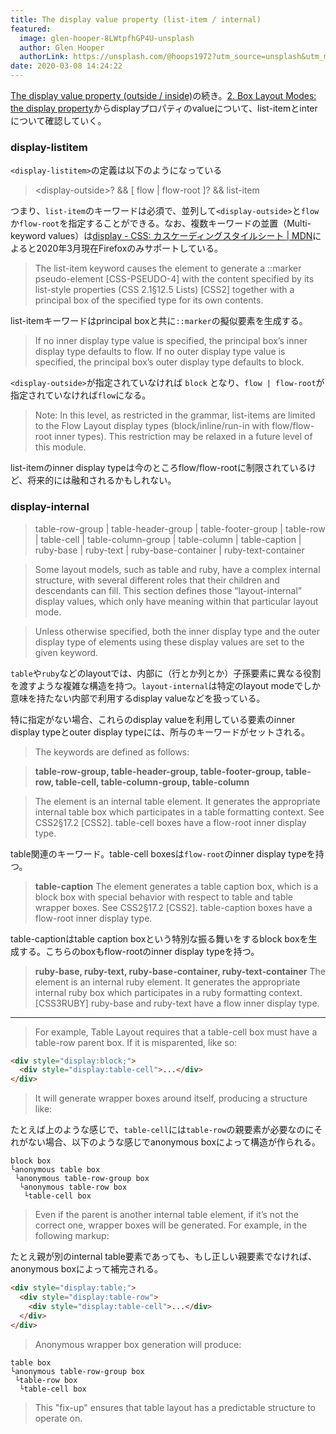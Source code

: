 ```yaml
---
title: The display value property (list-item / internal)
featured:
  image: glen-hooper-8LWtpfhGP4U-unsplash
  author: Glen Hooper
  authorLink: https://unsplash.com/@hoops1972?utm_source=unsplash&utm_medium=referral&utm_content=creditCopyText
date: 2020-03-08 14:24:22
---
```

[The display value property (outside / inside)](https://memolog.org/2020/display-value-property.html)の続き。[2. Box Layout Modes: the display property](https://www.w3.org/TR/css-display-3/#the-display-properties)からdisplayプロパティのvalueについて、list-itemとinterについて確認していく。<!-- more -->

### display-listitem
`<display-listitem>`の定義は以下のようになっている

> &lt;display-outside&gt;? && [ flow | flow-root ]? && list-item

つまり、`list-item`のキーワードは必須で、並列して`<display-outside>`と`flow`か`flow-root`を指定することができる。なお、複数キーワードの並置（Multi-keyword values）は[display - CSS: カスケーディングスタイルシート | MDN](https://developer.mozilla.org/ja/docs/Web/CSS/display)によると2020年3月現在Firefoxのみサポートしている。

> The list-item keyword causes the element to generate a ::marker pseudo-element [CSS-PSEUDO-4] with the content specified by its list-style properties (CSS 2.1§12.5 Lists) [CSS2] together with a principal box of the specified type for its own contents.

list-itemキーワードはprincipal boxと共に`::marker`の擬似要素を生成する。

> If no inner display type value is specified, the principal box’s inner display type defaults to flow. If no outer display type value is specified, the principal box’s outer display type defaults to block.

`<display-outside>`が指定されていなければ `block` となり、`flow | flow-root`が指定されていなければ`flow`になる。

> Note: In this level, as restricted in the grammar, list-items are limited to the Flow Layout display types (block/inline/run-in with flow/flow-root inner types). This restriction may be relaxed in a future level of this module.

list-itemのinner display typeは今のところflow/flow-rootに制限されているけど、将来的には融和されるかもしれない。

### display-internal
> table-row-group | table-header-group | table-footer-group | table-row | table-cell | table-column-group | table-column | table-caption | ruby-base | ruby-text | ruby-base-container | ruby-text-container

> Some layout models, such as table and ruby, have a complex internal structure, with several different roles that their children and descendants can fill. This section defines those “layout-internal” display values, which only have meaning within that particular layout mode.

> Unless otherwise specified, both the inner display type and the outer display type of elements using these display values are set to the given keyword.

`table`や`ruby`などのlayoutでは、内部に（行とか列とか）子孫要素に異なる役割を渡すような複雑な構造を持つ。`layout-internal`は特定のlayout modeでしか意味を持たない内部で利用するdisplay valueなどを扱っている。

特に指定がない場合、これらのdisplay valueを利用している要素のinner display typeとouter display typeには、所与のキーワードがセットされる。

> The <display-internal> keywords are defined as follows:

> **table-row-group, table-header-group, table-footer-group, table-row, table-cell, table-column-group, table-column**

> The element is an internal table element. It generates the appropriate internal table box which participates in a table formatting context. See CSS2§17.2 [CSS2].
table-cell boxes have a flow-root inner display type.

table関連のキーワード。table-cell boxesは`flow-root`のinner display typeを持つ。

> **table-caption**
> The element generates a table caption box, which is a block box with special behavior with respect to table and table wrapper boxes. See CSS2§17.2 [CSS2].
table-caption boxes have a flow-root inner display type.

table-captionはtable caption boxという特別な振る舞いをするblock boxを生成する。こちらのboxもflow-rootのinner display typeを持つ。

> **ruby-base, ruby-text, ruby-base-container, ruby-text-container**
> The element is an internal ruby element. It generates the appropriate internal ruby box which participates in a ruby formatting context. [CSS3RUBY]
> ruby-base and ruby-text have a flow inner display type.

----
> For example, Table Layout requires that a table-cell box must have a table-row parent box.
If it is misparented, like so:

```html
<div style="display:block;">
  <div style="display:table-cell">...</div>
</div>
```

> It will generate wrapper boxes around itself, producing a structure like:

たとえば上のような感じで、`table-cell`には`table-row`の親要素が必要なのにそれがない場合、以下のような感じでanonymous boxによって構造が作られる。

```plain
block box
└anonymous table box
 └anonymous table-row-group box
  └anonymous table-row box
   └table-cell box
```

> Even if the parent is another internal table element, if it’s not the correct one, wrapper boxes will be generated. For example, in the following markup:

たとえ親が別のinternal table要素であっても、もし正しい親要素でなければ、anonymous boxによって補完される。

```html
<div style="display:table;">
  <div style="display:table-row">
    <div style="display:table-cell">...</div>
  </div>
</div>
```

> Anonymous wrapper box generation will produce:

```plain
table box
└anonymous table-row-group box
 └table-row box
  └table-cell box
```

> This "fix-up" ensures that table layout has a predictable structure to operate on.
